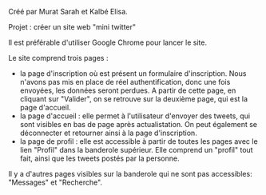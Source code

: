
Créé par Murat Sarah et Kalbé Elisa.

   Projet : créer un site web "mini twitter"

Il est préférable d'utiliser Google Chrome pour lancer le site.
 
Le site comprend trois pages : 
  - la page d'inscription où est présent un formulaire d'inscription. Nous n'avons pas mis en place de réel authentification, donc une fois envoyées, les données seront perdues. A partir de cette page, en cliquant sur "Valider", on se retrouve sur la deuxième page, qui est la page d'accueil.
  - la page d'accueil : elle permet à l'utilisateur d'envoyer des tweets, qui sont visibles en bas de page après actualistation. On peut également se déconnecter et retourner ainsi à la page d'inscription. 
  - la page de profil : elle est accessible à partir de toutes les pages avec le lien "Profil" dans la banderole supérieur. Elle comprend un "profil" tout fait, ainsi que les tweets postés par la personne. 

Il y a d'autres pages visibles sur la banderole qui ne sont pas accessibles: "Messages" et "Recherche".
